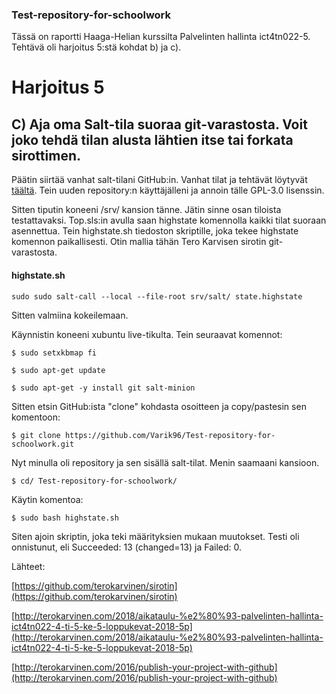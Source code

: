 ### Test-repository-for-schoolwork
Tässä on raportti Haaga-Helian kurssilta Palvelinten hallinta ict4tn022-5. Tehtävä oli harjoitus 5:stä kohdat b) ja c).


# Harjoitus 5


## C) Aja oma Salt-tila suoraa git-varastosta. Voit joko tehdä tilan alusta lähtien itse tai forkata sirottimen.

Päätin siirtää vanhat salt-tilani GitHub:in. Vanhat tilat ja tehtävät löytyvät [täältä](https://rikuvaurio.wordpress.com/). Tein uuden repository:n käyttäjälleni ja annoin tälle GPL-3.0 lisenssin.

Sitten tiputin koneeni /srv/ kansion tänne. Jätin sinne osan tiloista testattavaksi. Top.sls:in avulla saan highstate komennolla kaikki tilat suoraan asennettua. Tein highstate.sh tiedoston skriptille, joka tekee highstate komennon paikallisesti. Otin mallia tähän Tero Karvisen sirotin git-varastosta.


#### highstate.sh

    sudo sudo salt-call --local --file-root srv/salt/ state.highstate


Sitten valmiina kokeilemaan.


Käynnistin koneeni xubuntu live-tikulta. Tein seuraavat komennot:

    $ sudo setxkbmap fi
  
    $ sudo apt-get update
  
    $ sudo apt-get -y install git salt-minion


Sitten etsin GitHub:ista "clone" kohdasta osoitteen ja copy/pastesin sen komentoon:


    $ git clone https://github.com/Varik96/Test-repository-for-schoolwork.git


Nyt minulla oli repository ja sen sisällä salt-tilat. Menin saamaani kansioon.


    $ cd/ Test-repository-for-schoolwork/


Käytin komentoa:


    $ sudo bash highstate.sh


Siten ajoin skriptin, joka teki määrityksien mukaan muutokset. Testi oli onnistunut, eli Succeeded: 13 (changed=13) ja Failed: 0.


Lähteet:

[https://github.com/terokarvinen/sirotin](https://github.com/terokarvinen/sirotin)

[http://terokarvinen.com/2018/aikataulu-%e2%80%93-palvelinten-hallinta-ict4tn022-4-ti-5-ke-5-loppukevat-2018-5p](http://terokarvinen.com/2018/aikataulu-%e2%80%93-palvelinten-hallinta-ict4tn022-4-ti-5-ke-5-loppukevat-2018-5p)

[http://terokarvinen.com/2016/publish-your-project-with-github](http://terokarvinen.com/2016/publish-your-project-with-github)

